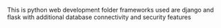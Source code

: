 This is python web development folder frameworks used are django and flask with additional database connectivity and security features
